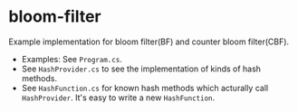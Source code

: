 # bloom-filter
Example implementation for bloom filter(BF) and counter bloom filter(CBF).

- Examples: See `Program.cs`.
- See `HashProvider.cs` to see the implementation of kinds of hash methods.
- See `HashFunction.cs` for known hash methods which acturally call `HashProvider`. It's easy to write a new `HashFunction`.
